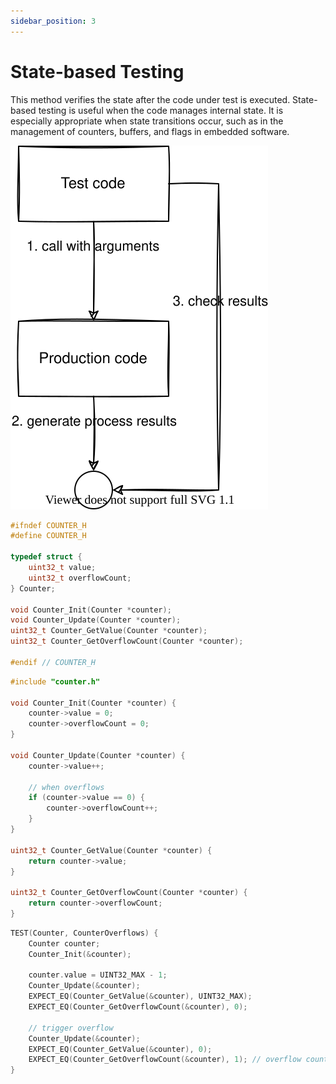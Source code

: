 ```yaml
---
sidebar_position: 3
---
```


# State-based Testing

This method verifies the state after the code under test is executed. State-based testing is useful when the code manages internal state. It is especially appropriate when state transitions occur, such as in the management of counters, buffers, and flags in embedded software.

![State-based Testing](./img/state-based.svg)

```c title="production code couter.h"
#ifndef COUNTER_H
#define COUNTER_H

typedef struct {
    uint32_t value;
    uint32_t overflowCount;
} Counter;

void Counter_Init(Counter *counter);
void Counter_Update(Counter *counter);
uint32_t Counter_GetValue(Counter *counter);
uint32_t Counter_GetOverflowCount(Counter *counter);

#endif // COUNTER_H
```

```c title="production code couter.c"
#include "counter.h"

void Counter_Init(Counter *counter) {
    counter->value = 0;
    counter->overflowCount = 0;
}

void Counter_Update(Counter *counter) {
    counter->value++;

    // when overflows
    if (counter->value == 0) {
        counter->overflowCount++;
    }
}

uint32_t Counter_GetValue(Counter *counter) {
    return counter->value;
}

uint32_t Counter_GetOverflowCount(Counter *counter) {
    return counter->overflowCount;
}
```

```c title="test code testCounter.c"
TEST(Counter, CounterOverflows) {
    Counter counter;
    Counter_Init(&counter);

    counter.value = UINT32_MAX - 1;
    Counter_Update(&counter);
    EXPECT_EQ(Counter_GetValue(&counter), UINT32_MAX);
    EXPECT_EQ(Counter_GetOverflowCount(&counter), 0);

    // trigger overflow
    Counter_Update(&counter);
    EXPECT_EQ(Counter_GetValue(&counter), 0);
    EXPECT_EQ(Counter_GetOverflowCount(&counter), 1); // overflow count will be 1
}
```

